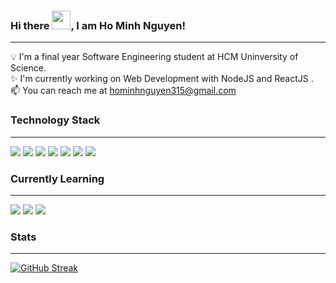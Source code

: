 ### Hi there <img src="https://raw.githubusercontent.com/MartinHeinz/MartinHeinz/master/wave.gif" width="30px">, I am Ho Minh Nguyen!

---

💡 I'm a final year Software Engineering student at HCM Uninversity of Science. \
✨ I'm currently working on Web Development with NodeJS and ReactJS . \
📫 You can reach me at hominhnguyen315@gmail.com 

### Technology Stack

---

<a href="#"><img src="https://img.shields.io/badge/JavaScript-F7DF1E?style=for-the-badge&logo=javascript&logoColor=black"/></a>
<a href="#"><img src="https://img.shields.io/badge/CSS-239120?&style=for-the-badge&logo=css3&logoColor=white"/></a>
<a href="#"><img src="https://img.shields.io/badge/Node.js-43853D?style=for-the-badge&logo=node.js&logoColor=white"/></a>
<a href="#"><img src="https://img.shields.io/badge/ReactJS-61DAFB?&style=for-the-badge&logo=react&logoColor=black"/></a>
<a href="#"><img src="https://img.shields.io/badge/PostgreSQL-4169E1?&style=for-the-badge&logo=PostgreSQL&logoColor=white"/></a>
<a href="#"><img src="https://img.shields.io/badge/Sequelize-52B0E7?&style=for-the-badge&logo=Sequelize&logoColor=white"/></a>
<a href="#"><img src="https://img.shields.io/badge/MUI-007FFF?&style=for-the-badge&logo=MUI&logoColor=white"/></a>

### Currently Learning

---
<a href="#"><img src="https://img.shields.io/badge/typescript-3178C6?&style=for-the-badge&logo=typescript&logoColor=white"/></a>
<a href="#"><img src="https://img.shields.io/badge/go-00ADD8?&style=for-the-badge&logo=go&logoColor=white"/></a>
<a href="#"><img src="https://img.shields.io/badge/nextjs-000000?&style=for-the-badge&logo=next.js&logoColor=white"/></a>

### Stats

---
[![GitHub Streak](https://github-readme-streak-stats.herokuapp.com/?user=nguyen315)](https://git.io/streak-stats)

